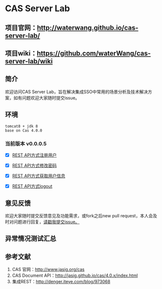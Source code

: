 # CAS Server Lab

## 项目官网：<http://waterwang.github.io/cas-server-lab/>
## 项目wiki：<https://github.com/waterWang/cas-server-lab/wiki>  

## 简介
欢迎访问CAS Server Lab，旨在解决集成SSO中常用的场景分析及技术解决方案，如有问题欢迎大家随时提交issue。

## 环境
	tomcat8 + jdk 8
	base on Cas 4.0.0
	

### 当前版本 v0.0.0.5

- [x] [REST API方式注册用户](https://github.com/waterWang/cas-server-lab/tree/release-v0.0.0.5)   
- [x] [REST API方式修改密码](https://github.com/waterWang/cas-server-lab/tree/release-v0.0.0.5)
- [x] [REST API方式获取用户信息](https://github.com/waterWang/cas-server-lab/tree/release-v0.0.0.5) 
- [x] [REST API方式logout](https://github.com/waterWang/cas-server-lab/tree/release-v0.0.0.5) 


## 意见反馈
欢迎大家随时提交反馈意见及功能需求，或fork之后new pull request，本人会及时对问题进行回复，[请戳我提交issue。](https://github.com/waterWang/cas-server-lab/issues/new)

## 异常情况测试汇总  


## 参考文献
1.  CAS 官网：<http://www.jasig.org/cas>
2.  CAS Document API：<http://jasig.github.io/cas/4.0.x/index.html>
3.  集成REST：<http://denger.iteye.com/blog/973068>